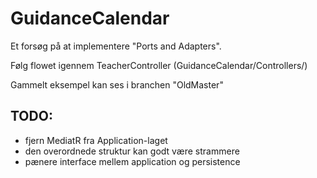 # GuidanceCalendar
Et forsøg på at implementere "Ports and Adapters".

Følg flowet igennem TeacherController (GuidanceCalendar/Controllers/)

Gammelt eksempel kan ses i branchen "OldMaster"

## TODO:
- fjern MediatR fra Application-laget
- den overordnede struktur kan godt være strammere
- pænere interface mellem application og persistence
